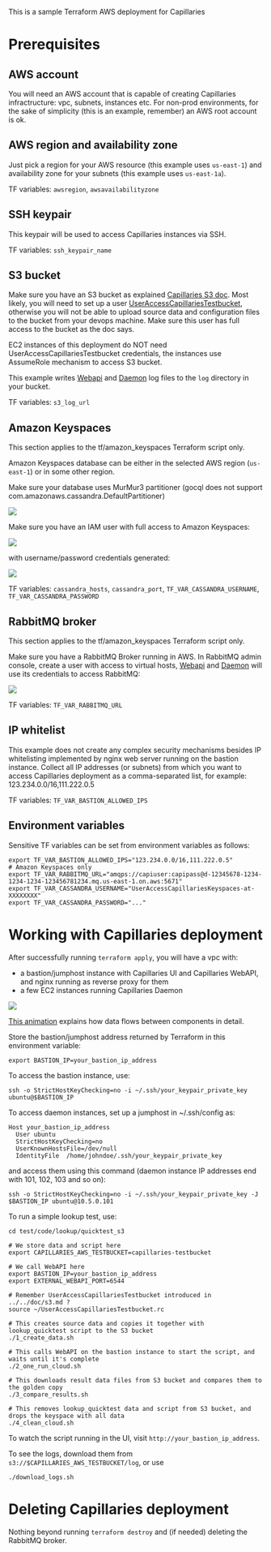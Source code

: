 This is a sample Terraform AWS deployment for Capillaries

# Prerequisites

## AWS account

You will need an AWS account that is capable of creating Capillaries infractructure: vpc, subnets, instances etc. For non-prod environments, for the sake of simplicity (this is an example, remember) an AWS root account is ok.

## AWS region and availability zone

Just pick a region for your AWS resource (this example uses `us-east-1`) and availability zone for your subnets (this example uses `us-east-1a`).

TF variables: `awsregion`, `awsavailabilityzone`

## SSH keypair

This keypair will be used to access Capillaries instances via SSH.

TF variables: `ssh_keypair_name`

## S3 bucket

Make sure you have an S3 bucket as explained [Capillaries S3 doc](../../doc/s3.md). Most likely, you will need to set up a user [UserAccessCapillariesTestbucket](../../doc/s3.md#iam-user-useraccesscapillariestestbucket), otherwise you will not be able to upload source data and configuration files to the bucket from your devops machine. Make sure this user has full access to the bucket as the doc says.

EC2 instances of this deployment do NOT need UserAccessCapillariesTestbucket credentials, the instances use AssumeRole mechanism to access S3 bucket.

This example writes [Webapi](../../doc/glossary.md#webapi) and [Daemon](../../doc/glossary.md#daemon) log files to the `log` directory in your bucket.

TF variables: `s3_log_url`

## Amazon Keyspaces

This section applies to the tf/amazon_keyspaces Terraform script only.

Amazon Keyspaces database can be either in the selected AWS region (`us-east-1`) or in some other region.

Make sure your database uses MurMur3 partitioner (gocql does not support com.amazonaws.cassandra.DefaultPartitioner)

![](./doc/murmur-partitioner.png)

Make sure you have an IAM user with full access to Amazon Keyspaces:

![](./doc/keyspaces-iam-permissions.png)

with username/password credentials generated:

![](./doc/keyspaces-iam-credentials.png)

TF variables: `cassandra_hosts`, `cassandra_port`, `TF_VAR_CASSANDRA_USERNAME`, `TF_VAR_CASSANDRA_PASSWORD`

## RabbitMQ broker

This section applies to the tf/amazon_keyspaces Terraform script only.

Make sure you have a RabbitMQ Broker running in AWS. In RabbitMQ admin console, create a user with access to virtual hosts,  [Webapi](../../doc/glossary.md#webapi) and [Daemon](../../doc/glossary.md#daemon) will use its credentials to access RabbitMQ:

![](./doc/rabbitmq-capiuser.png)

TF variables: `TF_VAR_RABBITMQ_URL`

## IP whitelist

This example does not create any complex security mechanisms besides IP whitelisting implemented by nginx web server running on the bastion instance. Collect all IP addresses (or subnets) from which you want to access Capillaries deployment as a comma-separated list, for example: 123.234.0.0/16,111.222.0.5

TF variables: `TF_VAR_BASTION_ALLOWED_IPS`

## Environment variables

Sensitive TF variables can be set from environment variables as follows:

```
export TF_VAR_BASTION_ALLOWED_IPS="123.234.0.0/16,111.222.0.5"
# Amazon Keyspaces only
export TF_VAR_RABBITMQ_URL="amqps://capiuser:capipass@d-12345678-1234-1234-1234-123456781234.mq.us-east-1.on.aws:5671"
export TF_VAR_CASSANDRA_USERNAME="UserAccessCapillariesKeyspaces-at-XXXXXXXX"
export TF_VAR_CASSANDRA_PASSWORD="..."
```

# Working with Capillaries deployment

After successfully running `terraform apply`, you will have a vpc with:
- a bastion/jumphost instance with Capillaries UI and Capillaries WebAPI, and nginx running as reverse proxy for them 
- a few EC2 instances running Capillaries Daemon

![](./doc/deployment.svg)

[This animation](https://capillaries.io/i/capi-animation.svg) explains how data flows between components in detail.

Store the bastion/jumphost address returned by Terraform in this environment variable:
 ```
export BASTION_IP=your_bastion_ip_address
```
 
To access the bastion instance, use:
```
ssh -o StrictHostKeyChecking=no -i ~/.ssh/your_keypair_private_key ubuntu@$BASTION_IP
```

To access daemon instances, set up a jumphost in ~/.ssh/config as:
```
Host your_bastion_ip_address
  User ubuntu
  StrictHostKeyChecking=no
  UserKnownHostsFile=/dev/null
  IdentityFile  /home/johndoe/.ssh/your_keypair_private_key
```

and access them using this command (daemon instance IP addresses end with 101, 102, 103 and so on):
```
ssh -o StrictHostKeyChecking=no -i ~/.ssh/your_keypair_private_key -J $BASTION_IP ubuntu@10.5.0.101
```

To run a simple lookup test, use:
```
cd test/code/lookup/quicktest_s3

# We store data and script here
export CAPILLARIES_AWS_TESTBUCKET=capillaries-testbucket

# We call WebAPI here
export BASTION_IP=your_bastion_ip_address
export EXTERNAL_WEBAPI_PORT=6544

# Remember UserAccessCapillariesTestbucket introduced in ../../doc/s3.md ?
source ~/UserAccessCapillariesTestbucket.rc

# This creates source data and copies it together with lookup_quicktest script to the S3 bucket
./1_create_data.sh

# This calls WebAPI on the bastion instance to start the script, and waits until it's complete
./2_one_run_cloud.sh

# This downloads result data files from S3 bucket and compares them to the golden copy
./3_compare_results.sh

# This removes lookup_quicktest data and script from S3 bucket, and drops the keyspace with all data
./4_clean_cloud.sh
```

To watch the script running in the UI, visit `http://your_bastion_ip_address`.

To see the logs, download them from `s3://$CAPILLARIES_AWS_TESTBUCKET/log`, or use 

```
./download_logs.sh
```

# Deleting Capillaries deployment

Nothing beyond running `terraform destroy` and (if needed) deleting the RabbitMQ broker.


